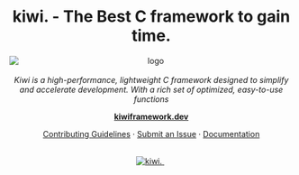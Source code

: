 <h1 align="center">kiwi. - The Best C framework to gain time.</h1>

<p align="center">
  <img src="https://github.com/user-attachments/assets/a2b6186a-28d6-4700-94ab-b7c4712f6dde" alt="logo" style="display: block; margin: auto;">
  <br>
  <em>Kiwi is a high-performance, lightweight C framework designed to simplify and accelerate development. With a rich set of optimized, easy-to-use functions
    </em>
  <br>
</p>

<p align="center">
  <a href="https://kiwiframework.dev/"><strong>kiwiframework.dev</strong></a>
  <br>
</p>

<p align="center">
  <a href="CONTRIBUTING.md">Contributing Guidelines</a>
  ·
  <a href="https://github.com/intel1337/kiwi/issues">Submit an Issue</a>
  ·
  <a href="https://kiwiframework.dev/doc">Documentation</a>
  <br>
  <br>
</p>

<p align="center">
  <a href="kiwiframework.dev/install">
    <img src="https://img.shields.io/badge/Get-kiwi.-green" alt="kiwi." />
  </a>&nbsp;
</p>
